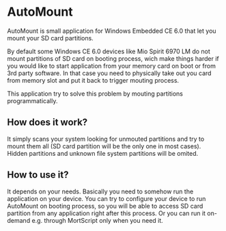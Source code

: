 # AutoMount
AutoMount is small application for Windows Embedded CE 6.0 that let you mount your SD card partitions. 

By default some Windows CE 6.0 devices like Mio Spirit 6970 LM do not mount partitions of SD card on booting process, 
wich make things harder if you would like to start application from your memory card on boot or from 3rd party software. 
In that case you need to physically take out you card from memory slot and put it back to trigger mouting process.

This application try to solve this problem by mouting partitions programmatically.

## How does it work? ##
It simply scans your system looking for unmouted partitions and try to mount them all (SD card partition will be the
only one in most cases). Hidden partitions and unknown file system partitions will be omited.

## How to use it? ##
It depends on your needs. Basically you need to somehow run the application on your device. 
You can try to configure your device to run AutoMount on booting process, so you will be able 
to access SD card partition from any application right after this process. Or you can run it 
on-demand e.g. through MortScript only when you need it.